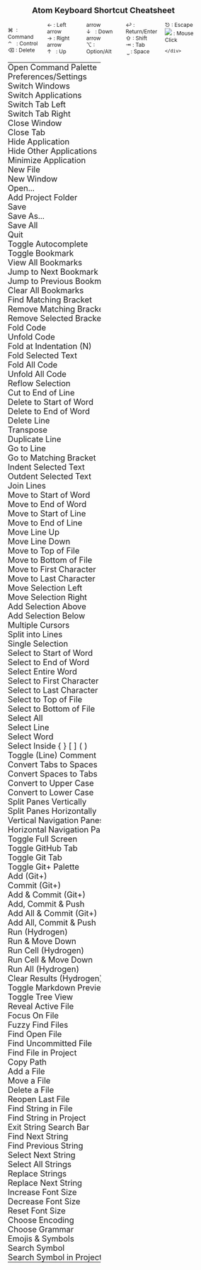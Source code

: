 <style>
  .col2 {
    columns: 2 200px;         /* number of columns & width in pixels*/
    -webkit-columns: 2 200px; /* chrome, safari */
    -moz-columns: 2 200px;    /* firefox */
  }
  .col3 {
    columns: 3 100px;
    -webkit-columns: 3 100px;
    -moz-columns: 3 100px;
  }

  .col4 {
    columns: 4 50px;
    -webkit-columns: 4 50px;
    -moz-columns: 4 50px;
  }

  .col5 {
    columns: 5 25px;
    -webkit-columns: 5 25px;
    -moz-columns: 5 25px;
  }

  table tr {
    border-collapse: collapse;
    white-space:nowrap;
  }

  table td {
   padding:0; margin:0;
   border-collapse: collapse;
 }
 body{ /* Normal  */
      font-size: 12px;
  }

  td {  /* Table  */
  font-size: 18px;

  }

</style>

<center>
<h2>Atom Keyboard Shortcut Cheatsheet</h2>
</center>


<div style="text-align: center;">
    <div style="display: inline-block; text-align: left">
      <div class="col5">

<!--More-->

⌘ &nbsp;: Command
</br>
⌃ &nbsp; : Control
</br>
⌫ : Delete
</br>
← : Left arrow
</br>
→ : Right arrow
</br>
↑ &nbsp; : Up arrow
</br>
↓ &nbsp; : Down arrow
</br>
⌥ : Option/Alt
</br>
↩ : Return/Enter
</br>
⇧ : Shift
</br>
⇥ : Tab
</br>
&nbsp;⎵ : Space
</br>
⎋ : Escape
</br>
![](http://tobiasahlin.com/static/cursors/default.png) : Mouse Click

    </div>
  </div>
</div>

<div class="col2">

|| |
|----------------------------------------|-----------|
| Open Command Palette                   | ⌘ ⇧ P     |
| Preferences/Settings                   | ⌘ ,       |
| Switch Windows                         | ⌘ `       |
| Switch Applications                    | ⌘ ⇥       |
| Switch Tab Left                        | ⌘ ⇧ {     |
| Switch Tab Right                       | ⌘ ⇧ }     |
| Close Window                           | ⌘ W       |
| Close Tab                              | ⌘ ⇧ W     |
| Hide Application                       | ⌘ H       |
| Hide Other Applications                | ⌥ ⌘ H     |
| Minimize Application                   | ⌘ M       |
| New File                               | ⌘ N       |
| New Window                             | ⌘ ⇧ N     |
| Open...                                | ⌘ O       |
| Add Project Folder                     | ⌘ ⇧ O     |
| Save                                   | ⌘ S       |
| Save As...                             | ⌘ ⇧ S     |
| Save All                               | ⌥ ⇧ S     |
| Quit                                   | ⌘ Q       |
| Toggle Autocomplete                    | ⌃ ␣       |
| Toggle Bookmark                        | ⌘ `F2`    |
| View All Bookmarks                     | ⌃ `F2`    |
| Jump to Next Bookmark                  | `F2`      |
| Jump to Previous Bookmark              | ⇧ `F2`    |
| Clear All Bookmarks                    |  ⌘ ⇧ `F2` |
| Find Matching Bracket                  | ⌃ M       |
| Remove Matching Bracket                | ^ ⌫       |
| Remove Selected Bracket                | ^ ]       |
| Fold Code                              | ⌥ ⌘ [     |
| Unfold Code                            | ⌥ ⌘ ]     |
| Fold at Indentation (N)                | ⌘ K ⌘ N   |
| Fold Selected Text                     | ⌥ ⌘ ⌃ F   |
| Fold All Code                          | ⌥ ⌘ {     |
| Unfold All Code                        | ⌥ ⌘ }     |
| Reflow Selection                       | ⌥ ⌘ Q     |
| Cut to End of Line                     | ⌃ K       |
| Delete to Start of Word                | ⌥ ⌫       |
| Delete to End of Word                  | ⌥ D       |
| Delete Line                            | ⌃ ⇧ K     |
| Transpose                              | ⌃ T       |
| Duplicate Line                         | ⌘ ⇧ D     |
| Go to Line                             | ⌃ G       |
| Go to Matching Bracket                 | ⌃ M       |
| Indent Selected Text                   | ⌘ ]       |
| Outdent Selected Text                  | ⌘ [       |
| Join Lines                             | ⌘ J       |
| Move to Start of Word                  | ⌥ B       |
| Move to End of Word                    | ⌥ F       |
| Move to Start of Line                  | ⌃ A       |
| Move to End of Line                    | ⌃ E       |
| Move Line Up                           | ⌘ ⌃ ↑     |
| Move Line Down                         | ⌘ ⌃ ↓     |
| Move to Top of File                    | ⌘ ↑       |
| Move to Bottom of File                 | ⌘ ↓       |
| Move to First Character                | ⌘ ←       |
| Move to Last Character                 | ⌘ →       |
| Move Selection Left                    | ⌘ ⌃  ←    |
| Move Selection Right                   | ⌘ ⌃  →    |
| Add Selection Above                    | ⌃ ⇧ ↑     |
| Add Selection Below                    | ⌃ ⇧ ↓     |
| Multiple Cursors                       | ⌥ ⌘ ![](http://tobiasahlin.com/static/cursors/default.png) |
| Split into Lines                       | ⌘ ⇧ L     |
| Single Selection                       | ⎋         |
| Select to Start of Word                | ⌥ ⇧ ←     |
| Select to End of Word                  | ⌥ ⇧ →     |
| Select Entire Word                     | ⌃ ⇧ W     |
| Select to First Character              | ⌘ ⇧ ←     |
| Select to Last Character               | ⌘ ⇧ →     |
| Select to Top of File                  | ⌘ ⇧ ↑     |
| Select to Bottom of File               | ⌘ ⇧ ↓     |
| Select All                             | ⌘ A       |
| Select Line                            | ⌘ L       |
| Select Word                            | ⌃ ⇧ W     |
| Select Inside { } [ ] ( )              | ⌃ ⌘ M     |
| Toggle (Line) Comment                  | ⌘ /       |
| Convert Tabs to Spaces                 | ⌥ ⌘ [     |
| Convert Spaces to Tabs                 | ⌥ ⌘ ]     |
| Convert to Upper Case                  | ⌘ K U     |
| Convert to Lower Case                  | ⌘ K L     |
| Split Panes Vertically                 | ⌘ K ↓     |
| Split Panes Horizontally               | ⌘ K →     |
| Vertical Navigation Panes              | ⌘ K ⌘ ↓   |
| Horizontal Navigation Panes            | ⌘ K ⌘ →   |
| Toggle Full Screen                     | ⌃ ⌘ F     |
| Toggle GitHub Tab                      | ⌃ ⇧ 8     |
| Toggle Git Tab                         | ⌃ ⇧ 9     |
| Toggle Git+ Palette                    | ⌘  ⇧ H    |
| Add (Git+)                             | ⌃ ⇧ A     |
| Commit (Git+)                          | ⌃ ⇧ C     |
| Add & Commit (Git+)                    | ⌃ ⇧ A, C  |
| Add, Commit & Push                     | ⌃ ⇧ A, Q  |
| Add All & Commit (Git+)                | ⌃ ⇧ A, A  |
| Add All, Commit & Push                 | ⌃ ⇧ A, P  |
| Run (Hydrogen)                         | ⌘  ↩      |   
| Run & Move Down                        | ⌘  ⇧      |   
| Run Cell (Hydrogen)                    | ⌥ ⌘ ↩     |   
| Run Cell & Move Down                   | ⌥ ⇧ ↩     |   
| Run All (Hydrogen)                     | ^ ⌘ ↩     |   
| Clear Results (Hydrogen)               | ⌥ ⌘ ⌫     |   
| Toggle Markdown Preview                | ⌃ ⇧ M     |
| Toggle Tree View                       | ⌘ \       |
| Reveal Active File                     | ⌘ ⇧ \     |
| Focus On File                          | ^ 0       |  
| Fuzzy Find Files                       | ⌘ T       |
| Find Open File                         | ⌘ B       |
| Find Uncommitted File                  | ⌘ ⇧ B     |
| Find File in Project                   | ⌘ P       |
| Copy Path                              | ⌃ ⇧ C     |
| Add a File                             | A         |
| Move a File                            | M         |
| Delete a File                          | ⌫         |
| Reopen Last File                       | ⌘ ⇧ T     |
| Find String in File                    | ⌘ F       |
| Find String in Project                 | ⇧ ⌘ F     |
| Exit String Search Bar                 |   ⎋       |
| Find Next String                       | ⌘ G       |
| Find Previous String                   | ⇧ ⌘ G     |
| Select Next String                     | ⌘ D       |
| Select All Strings                     | ⌃ ⌘ G     |
| Replace Strings                        | ⌥ ⌘ F     |
| Replace Next String                    | ⌥ ⌘ E     |
| Increase Font Size                     | ⌘ +       |
| Decrease Font Size                     | ⌘ -       |
| Reset Font Size                        | ⌘ 0       |
| Choose Encoding                        | ⌃ ⇧ U     |
| Choose Grammar                         | ⌃ ⇧ L     |
| Emojis & Symbols                       | ⌃ ⌘ ␣     |
| Search Symbol                          | ⌘ R       |
| Search Symbol in Project               | ⌘ ⇧ R     |
